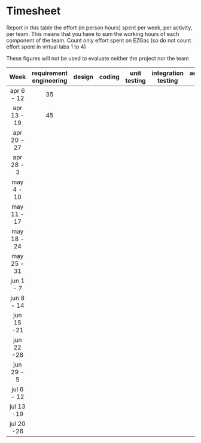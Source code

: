 # Timesheet

Report in this table the effort (in person hours) spent per week, per activity, per team.
This means that you have to sum the working hours of each component of the team.
Count only effort spent on EZGas (so do not count effort spent in virtual labs 1 to 4)

These figures will not be used to evaluate neither the project nor the team

| Week | requirement engineering | design | coding | unit testing | integration testing | acceptance testing | management | git maven |
|:-----------:|:--------:|:-----------:|:-----------:|:----------:|:------------:|:---------------:|:-------------:|:--------------:|
| apr 6 - 12 | 35 | | | | | | | |
| apr 13 - 19| 45 | | | | | | | |
| apr 20 - 27| | | | | | | | |
| apr 28 - 3 | | | | | | | | |
| may 4 - 10 | | | | | | | | |
| may 11 - 17| | | | | | | | |
| may 18 - 24| | | | | | | | |
| may 25 - 31| | | | | | | | |
| jun 1 -  7 | | | | | | | | |
| jun 8 - 14 | | | | | | | | |
| jun 15 -21 | | | | | | | | |
| jun 22 -28 | | | | | | | | |
| jun 29 - 5 | | | | | | | | |
| jul 6 - 12 | | | | | | | | |
| jul 13 -19 | | | | | | | | |
| jul 20 -26 | | | | | | | | |
